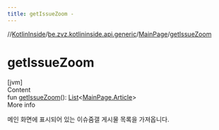 ```yaml
---
title: getIssueZoom -
---
```

//[KotlinInside](../../index.md)/[be.zvz.kotlininside.api.generic](../index.md)/[MainPage](index.md)/[getIssueZoom](get-issue-zoom.md)



# getIssueZoom  
[jvm]  
Content  
fun [getIssueZoom](get-issue-zoom.md)(): [List](https://kotlinlang.org/api/latest/jvm/stdlib/kotlin.collections/-list/index.html)<[MainPage.Article](-article/index.md)>  
More info  


메인 화면에 표시되어 있는 이슈줌갤 게시물 목록을 가져옵니다.

  



